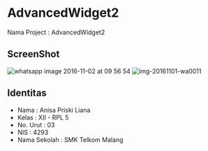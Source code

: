 # AdvancedWidget2
Nama Project : AdvancedWidget2

## ScreenShot
![whatsapp image 2016-11-02 at 09 56 54](https://cloud.githubusercontent.com/assets/22869870/19915297/edbdade4-a0e3-11e6-86af-f2da776bff1d.jpeg)
![img-20161101-wa0011](https://cloud.githubusercontent.com/assets/22869870/19915296/ed9a44c6-a0e3-11e6-8880-777f155c3f58.jpg)

## Identitas

* Nama         : Anisa Priski Liana
* Kelas        : XII - RPL 5
* No. Urut     : 03
* NIS          : 4293
* Nama Sekolah : SMK Telkom Malang

